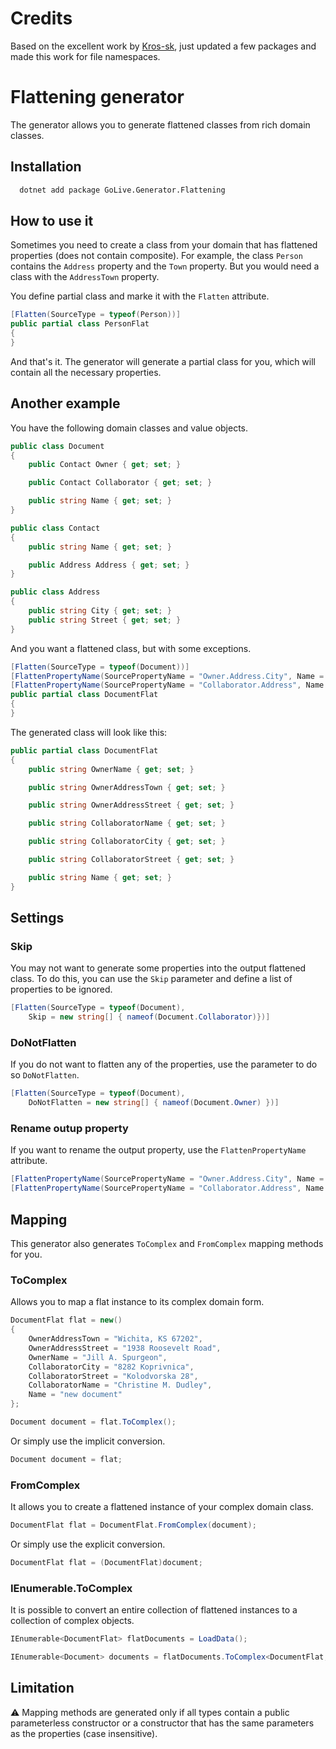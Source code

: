 # Credits

Based on the excellent work by [Kros-sk](https://github.com/Kros-sk/Kros.Generators.Flattening), just updated a few packages and made this work for file namespaces.

# Flattening generator

The generator allows you to generate flattened classes from rich domain classes.

## Installation

```bash
  dotnet add package GoLive.Generator.Flattening
```

## How to use it

Sometimes you need to create a class from your domain that has flattened properties (does not contain composite). For example, the class `Person` contains the `Address` property and the `Town` property. But you would need a class with the `AddressTown` property.

You define partial class and marke it with the `Flatten` attribute.

```csharp
[Flatten(SourceType = typeof(Person))]
public partial class PersonFlat
{
}
```

And that's it. The generator will generate a partial class for you, which will contain all the necessary properties.

## Another example

You have the following domain classes and value objects.

```csharp
public class Document
{
    public Contact Owner { get; set; }

    public Contact Collaborator { get; set; }

    public string Name { get; set; }
}

public class Contact
{
    public string Name { get; set; }

    public Address Address { get; set; }
}

public class Address
{
    public string City { get; set; }
    public string Street { get; set; }
}
```

And you want a flattened class, but with some exceptions.

```csharp
[Flatten(SourceType = typeof(Document))]
[FlattenPropertyName(SourcePropertyName = "Owner.Address.City", Name = "Town")]
[FlattenPropertyName(SourcePropertyName = "Collaborator.Address", Name = "")]
public partial class DocumentFlat
{
}
```

The generated class will look like this:

```csharp
public partial class DocumentFlat
{
    public string OwnerName { get; set; }

    public string OwnerAddressTown { get; set; }

    public string OwnerAddressStreet { get; set; }

    public string CollaboratorName { get; set; }

    public string CollaboratorCity { get; set; }

    public string CollaboratorStreet { get; set; }

    public string Name { get; set; }
}
```

## Settings

### Skip

You may not want to generate some properties into the output flattened class. To do this, you can use the `Skip` parameter and define a list of properties to be ignored.

```csharp
[Flatten(SourceType = typeof(Document),
    Skip = new string[] { nameof(Document.Collaborator)})]
```

### DoNotFlatten

If you do not want to flatten any of the properties, use the parameter to do so `DoNotFlatten`.

```csharp
[Flatten(SourceType = typeof(Document),
    DoNotFlatten = new string[] { nameof(Document.Owner) })]
```

### Rename outup property

If you want to rename the output property, use the `FlattenPropertyName` attribute.

```csharp
[FlattenPropertyName(SourcePropertyName = "Owner.Address.City", Name = "Town")]
[FlattenPropertyName(SourcePropertyName = "Collaborator.Address", Name = "")]
```

## Mapping

This generator also generates `ToComplex` and `FromComplex` mapping methods for you.

### ToComplex

Allows you to map a flat instance to its complex domain form.

```csharp
DocumentFlat flat = new()
{
    OwnerAddressTown = "Wichita, KS 67202",
    OwnerAddressStreet = "1938 Roosevelt Road",
    OwnerName = "Jill A. Spurgeon",
    CollaboratorCity = "8282 Koprivnica",
    CollaboratorStreet = "Kolodvorska 28",
    CollaboratorName = "Christine M. Dudley",
    Name = "new document"
};

Document document = flat.ToComplex();
```

Or simply use the implicit conversion.

```csharp
Document document = flat;
```

### FromComplex

It allows you to create a flattened instance of your complex domain class.

```csharp
DocumentFlat flat = DocumentFlat.FromComplex(document);
```

Or simply use the explicit conversion.

```csharp
DocumentFlat flat = (DocumentFlat)document;
```

### IEnumerable.ToComplex

It is possible to convert an entire collection of flattened instances to a collection of complex objects.

```csharp
IEnumerable<DocumentFlat> flatDocuments = LoadData();

IEnumerable<Document> documents = flatDocuments.ToComplex<DocumentFlat, Document>();
```

## Limitation

⚠ Mapping methods are generated only if all types contain a public parameterless constructor or a constructor that has the same parameters as the properties (case insensitive).
